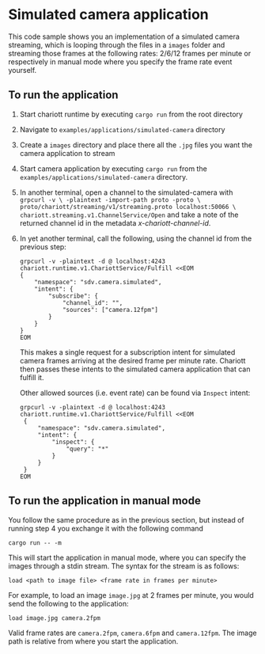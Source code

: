 # Simulated camera application

This code sample shows you an implementation of a simulated camera streaming,
which is looping through the files in a `images` folder and streaming those
frames at the following rates: 2/6/12 frames per minute or respectively in
manual mode where you specify the frame rate event yourself.

## To run the application

1. Start chariott runtime by executing `cargo run` from the root directory
2. Navigate to `examples/applications/simulated-camera` directory
3. Create a `images` directory and place there all the `.jpg` files you want the
   camera application to stream
4. Start camera application by executing `cargo run` from the
   `examples/applications/simulated-camera` directory.
5. In another terminal, open a channel to the simulated-camera with `grpcurl -v \
   -plaintext -import-path proto -proto \
   proto/chariott/streaming/v1/streaming.proto localhost:50066 \
   chariott.streaming.v1.ChannelService/Open` and take a note of the returned
   channel id in the metadata _x-chariott-channel-id_.
6. In yet another terminal, call the following, using the channel id from the
   previous step:

   ```shell
   grpcurl -v -plaintext -d @ localhost:4243 chariott.runtime.v1.ChariottService/Fulfill <<EOM
   {
       "namespace": "sdv.camera.simulated",
       "intent": {
           "subscribe": {
               "channel_id": "",
               "sources": ["camera.12fpm"]
           }
       }
   }
   EOM
   ```

   This makes a single request for a subscription intent for simulated camera
   frames arriving at the desired frame per minute rate. Chariott then passes
   these intents to the simulated camera application that can fulfill it.

   Other allowed sources (i.e. event rate) can be found via `Inspect` intent:

   ```shell
   grpcurl -v -plaintext -d @ localhost:4243 chariott.runtime.v1.ChariottService/Fulfill <<EOM
    {
        "namespace": "sdv.camera.simulated",
        "intent": {
            "inspect": {
                "query": "*"
            }
        }
    }
   EOM
   ```

## To run the application in manual mode

You follow the same procedure as in the previous section, but instead of
running step 4 you exchange it with the following command

```shell
cargo run -- -m
```

This will start the application in manual mode, where you can specify the images
through a stdin stream. The syntax for the stream is as follows:

```shell
load <path to image file> <frame rate in frames per minute>
```

For example, to load an image `image.jpg` at 2 frames per minute, you would
send the following to the application:

```shell
load image.jpg camera.2fpm
```

Valid frame rates are `camera.2fpm`, `camera.6fpm` and `camera.12fpm`. The image
path is relative from where you start the application.
